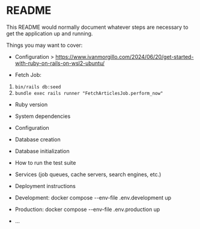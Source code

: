 # README

This README would normally document whatever steps are necessary to get the
application up and running.

Things you may want to cover:

-   Configuration > https://www.ivanmorgillo.com/2024/06/20/get-started-with-ruby-on-rails-on-wsl2-ubuntu/

-   Fetch Job:

1. `bin/rails db:seed`
2. `bundle exec rails runner "FetchArticlesJob.perform_now"`

-   Ruby version

-   System dependencies

-   Configuration

-   Database creation

-   Database initialization

-   How to run the test suite

-   Services (job queues, cache servers, search engines, etc.)

-   Deployment instructions

-   Development: docker compose --env-file .env.development up
-   Production: docker compose --env-file .env.production up
-   ...

